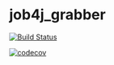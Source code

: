 # job4j_grabber

[![Build Status](https://travis-ci.com/mirraim/job4j_grabber.svg?branch=master)](https://travis-ci.com/mirraim/job4j_grabber)

[![codecov](https://codecov.io/gh/mirraim/job4j_grabber/branch/master/graph/badge.svg)](https://codecov.io/gh/mirraim/job4j_grabber)